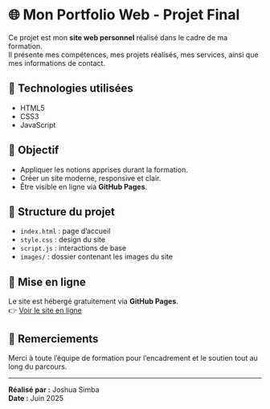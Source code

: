 # 🌐 Mon Portfolio Web - Projet Final

Ce projet est mon **site web personnel** réalisé dans le cadre de ma formation.  
Il présente mes compétences, mes projets réalisés, mes services, ainsi que mes informations de contact.

## 🚀 Technologies utilisées

- HTML5
- CSS3
- JavaScript

## 🎯 Objectif

- Appliquer les notions apprises durant la formation.
- Créer un site moderne, responsive et clair.
- Être visible en ligne via **GitHub Pages**.

## 📁 Structure du projet

- `index.html` : page d’accueil
- `style.css` : design du site
- `script.js` : interactions de base
- `images/` : dossier contenant les images du site

## 🔗 Mise en ligne

Le site est hébergé gratuitement via **GitHub Pages**.  
👉 [Voir le site en ligne](https://jostch.github.io/projetfinal/)

## 🙌 Remerciements

Merci à toute l’équipe de formation pour l’encadrement et le soutien tout au long du parcours.

---

**Réalisé par :** Joshua Simba  
**Date :** Juin 2025
